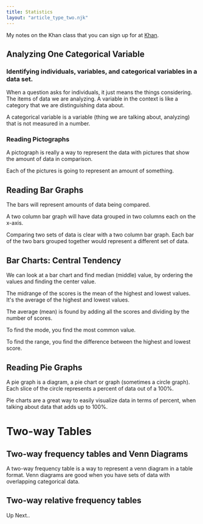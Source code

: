 ```yaml
---
title: Statistics
layout: "article_type_two.njk"
---
```


My notes on the Khan class that you can sign up for at [Khan](https://www.khanacademy.org/). 

## Analyzing One Categorical Variable

### Identifying individuals, variables, and categorical variables in a data set.

When a question asks for individuals, it just means the things considering. The items of data we are analyzing. A variable in the context is like a category that we are distinguishing data about.

A categorical variable is a variable (thing we are talking about, analyzing) that is not measured in a number.

### Reading Pictographs

A pictograph is really a way to represent the data with pictures that show the amount of data in comparison.

Each of the pictures is going to represent an amount of something.

## Reading Bar Graphs

The bars will represent amounts of data being compared.

A two column bar graph will have data grouped in two columns each on the x-axis.

Comparing two sets of data is clear with a two column bar graph. Each bar of the two bars grouped together would represent a different set of data.

## Bar Charts: Central Tendency

We can look at a bar chart and find median (middle) value, by ordering the values and finding the center value.

The midrange of the scores is the mean of the highest and lowest values. It's the average of the highest and lowest values.

The average (mean) is found by adding all the scores and dividing by the number of scores.

To find the mode, you find the most common value.

To find the range, you find the difference between the highest and lowest score.

## Reading Pie Graphs

A pie graph is a diagram, a pie chart or graph (sometimes a circle graph). Each slice of the circle represents a percent of data out of a 100%.

Pie charts are a great way to easily visualize data in terms of percent, when talking about data that adds up to 100%.

# Two-way Tables

## Two-way frequency tables and Venn Diagrams

A two-way frequency table is a way to represent a venn diagram in a table format. Venn diagrams are good when you have sets of data with overlapping categorical data.

## Two-way relative frequency tables

Up Next..